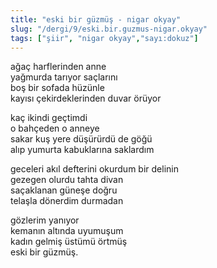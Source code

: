 ```yaml
---
title: "eski bir güzmüş - nigar okyay"
slug: "/dergi/9/eski.bir.guzmus-nigar.okyay"
tags: ["şiir", "nigar okyay","sayı:dokuz"]
---
```


ağaç harflerinden anne  
yağmurda tarıyor saçlarını\
boş bir sofada hüzünle\
kayısı çekirdeklerinden duvar örüyor

kaç ikindi geçtimdi\
o bahçeden o anneye\
sakar kuş yere düşürürdü de göğü\
alıp yumurta kabuklarına saklardım

geceleri akıl defterini okurdum bir delinin\
gezegen olurdu tahta divan\
saçaklanan güneşe doğru\
telaşla dönerdim durmadan

gözlerim yanıyor\
kemanın altında uyumuşum\
kadın gelmiş üstümü örtmüş\
eski bir güzmüş.
